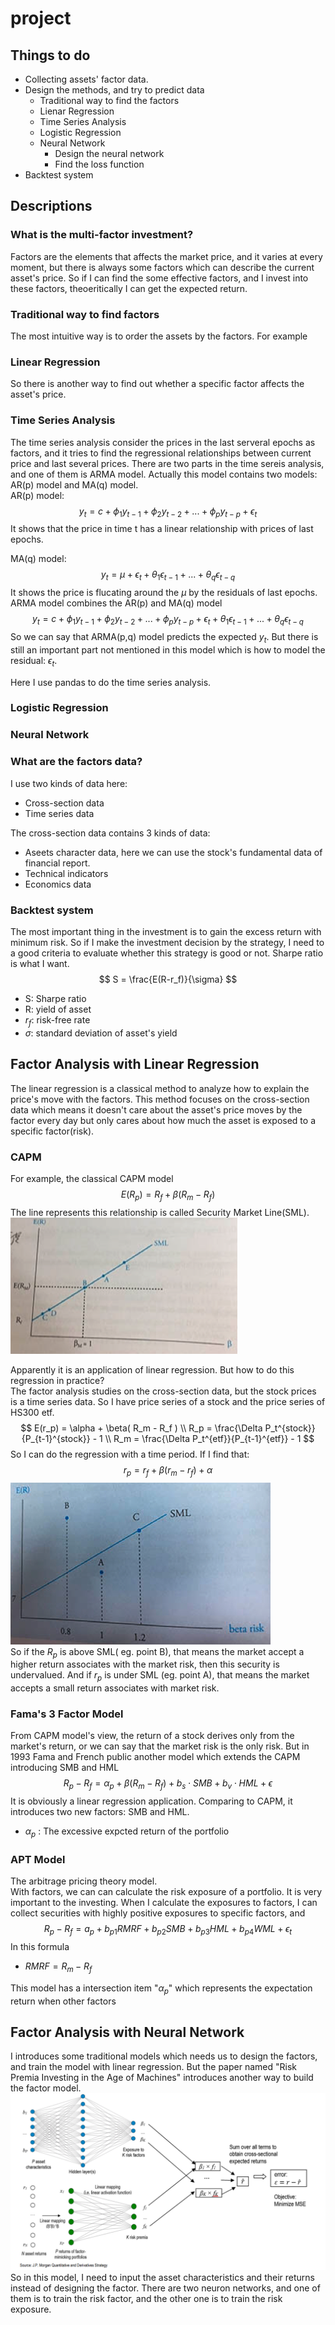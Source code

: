 # project

## Things to do
* Collecting assets' factor data. 
* Design the methods, and try to predict data 
    * Traditional way to find the factors
    * Lienar Regression
    * Time Series Analysis
    * Logistic Regression
    * Neural Network
        * Design the neural network
        * Find the loss function
* Backtest system

## Descriptions
### What is the multi-factor investment?
Factors are the elements that affects the market price, and it varies at every moment, but there is always some factors which can describe the current asset's price. So if I can find the some effective factors, and I invest into these factors, theoeritically I can get the expected return.
### Traditional way to find factors
The most intuitive way is to order the assets by the factors. For example

### Linear Regression
So there is another way to find out whether a specific factor affects the asset's price.

### Time Series Analysis
The time series analysis consider the prices in the last serveral epochs as factors, and it tries to find the regressional relationships between current price and last several prices. 
There are two parts in the time sereis analysis, and one of them is ARMA model. Actually this model contains two models: AR(p) model and MA(q) model.  
AR(p) model:
$$
y_t = c + \phi_1y_{t-1} + \phi_2y_{t-2} + ... + \phi_py_{t-p} + \epsilon_t
$$
It shows that the price in time t has a linear relationship with prices of last epochs.

MA(q) model:
$$
y_t = \mu + \epsilon_t + \theta_1\epsilon_{t-1} + ... + \theta_q\epsilon_{t-q}
$$
It shows the price is flucating around the $\mu$ by the residuals of last epochs.  
ARMA model combines the AR(p) and MA(q) model
$$
y_t = c + \phi_1y_{t-1} + \phi_2y_{t-2} + ... + \phi_py_{t-p} + \epsilon_t + \theta_1\epsilon_{t-1} + ... + \theta_q\epsilon_{t-q}
$$
So we can say that ARMA(p,q) model predicts the expected $y_t$. But there is still an important part not mentioned in this model which is how to model the residual: $\epsilon_t$.

Here I use pandas to do the time series analysis.

### Logistic Regression

### Neural Network

### What are the factors data?
I use two kinds of data here:
* Cross-section data
* Time series data

The cross-section data contains 3 kinds of data:
* Aseets character data, here we can use the stock's fundamental data of financial report.
* Technical indicators
* Economics data


### Backtest system
The most important thing in the investment is to gain the excess return with minimum risk. So if I make the investment decision by the strategy, I need to a good criteria to evaluate whether this strategy is good or not. Sharpe ratio is what I want.
$$
S = \frac{E(R-r_f)}{\sigma}
$$
* S: Sharpe ratio
* R: yield of asset
* $r_f$: risk-free rate
* $\sigma$: standard deviation of asset's yield

## Factor Analysis with Linear Regression

The linear regression is a classical method to analyze how to explain the price's move with the factors. This method focuses on the cross-section data which means it doesn't care about the asset's price moves by the factor every day but only cares about how much the asset is exposed to a specific factor(risk).  
### CAPM
For example, the classical CAPM model  
$$
E(R_p) = R_f + \beta(R_m - R_f)
$$
The line represents this relationship is called Security Market Line(SML).  
![picture 1](images/2142d7517f72ae232926a1e9cf335c69cf7979478f5e3f24d97adad3726939cf.png)  

Apparently it is an application of linear regression. But how to do this regression in practice?  
The factor analysis studies on the cross-section data, but the stock prices is a time series data. So I have price series of a stock and the price series of HS300 etf.
$$
E(r_p) = \alpha + \beta( R_m - R_f )  \\
R_p = \frac{\Delta P_t^{stock}}{P_{t-1}^{stock}} - 1  \\
R_m = \frac{\Delta P_t^{etf}}{P_{t-1}^{etf}} - 1 
$$
So I can do the regression with a time period. If I find that:
$$
r_p = r_f + \beta(r_m - r_f) + \alpha
$$
![picture 2](images/cd0738c26ee573634feb007939c2bfcb7d4134346ffeec6500959b4b99b67179.png)  
So if the $R_p$ is above SML( eg. point B), that means the market accept a higher return associates with the market risk, then this security is undervalued. And if $r_p$ is under SML (eg. point A), that means the market accepts a small return associates with market risk.
### Fama's 3 Factor Model
From CAPM model's view, the return of a stock derives only from the market's return, or we can say that the market risk is the only risk. But  in 1993 Fama and French public another model which extends the CAPM introducing SMB and HML
$$
R_p - R_f = \alpha_p + \beta (R_m - R_f) + b_s \cdot SMB + b_v \cdot HML + \epsilon
$$
It is obviously a linear regression application. Comparing to CAPM, it introduces two new factors: SMB and HML.  
* $\alpha_p$ : The excessive expcted return of the portfolio 

### APT Model
The arbitrage pricing theory model.  
With factors, we can can calculate the risk exposure of a portfolio. It is very important to the investing. When I calculate the exposures to factors, I can collect securities with highly positive exposures to specific factors, and 
$$
R_p - R_f = a_p + b_{p1} RMRF + b_{p2} SMB + b_{p3}HML + b_{p4}WML + \epsilon_t
$$
In this formula
* $RMRF = R_m-R_f$ 

This model has a intersection item "$\alpha_p$" which represents the expectation return when other factors 





## Factor Analysis with Neural Network
I introduces some traditional models which needs us to design the factors, and train the model with linear regression. But the paper named "Risk Premia Investing in the Age of Machines" introduces another way to build the factor model.  
![picture 1](images/59025ccb5e50ecbb82361dfdf152be75e216d33526aac3793a77db186ad02a39.png)  
So in this model, I need to input the asset characteristics and their returns instead of designing the factor. There are two neuron networks, and one of them is to train the risk factor, and the other one is to train the risk exposure.
